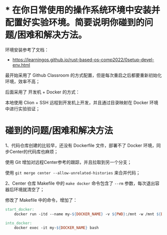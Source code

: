 # * 在你日常使用的操作系统环境中安装并配置好实验环境。简要说明你碰到的问题/困难和解决方法。

环境安装参考了文档：

- https://learningos.github.io/rust-based-os-comp2022/0setup-devel-env.html

最开始采用了 Github Classroom 的方式配置，但是每次重启之后都要重新初始化环境，效率不高；

后面采用了 开发机 + Docker 的方式：

本地使用 Clion + SSH 远程到开发机上开发，并且通过目录映射在 Docker 环境中进行实验验证；

# 碰到的问题/困难和解决方法

1、代码仓库创建的比较早，还没有 Dockerfile 文件，部署不了 Docker 环境，同步Center的代码库也麻烦；

使用 Git 增加对远程Center参考的跟踪，并且拉取到另一个分支；

使用 `git merge center --allow-unrelated-histories` 来合并代码；

2、Center 仓库 Makefile 中的 `make docker` 命令包含了 `--rm` 参数，每次退出容器后环境就清空了；

修改了 Makefile 中的命令，增加了：

```makefile
start_docker:
	docker run -itd --name my-${DOCKER_NAME} -v ${PWD}:/mnt -w /mnt ${DOCKER_NAME} bash

into_docker:
	docker exec -it my-${DOCKER_NAME} bash
```
